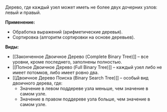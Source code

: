 Дерево, где каждый узел может иметь не более двух дочерних узлов: левый и правый.

**Применение:**
- Обработка выражений (арифметические деревья).
- Сортировка (алгоритм сортировки на основе деревьев).

**Виды:**
- [[Законченное Двоичное Дерево (Complete Binary Tree)]] – все уровни, кроме последнего, заполнены полностью.
- [[Полное Двоичное Дерево (Full Binary Tree)]] – каждый узел либо не имеет потомков, либо имеет ровно два.
- [[Двоичное Дерево Поиска (Binary Search Tree)]] – особый вид двоичного дерева, где:
	- Значение в левом поддереве узла меньше, чем значение в самом узле.
	- Значение в правом поддереве узла больше, чем значение в самом узле.

